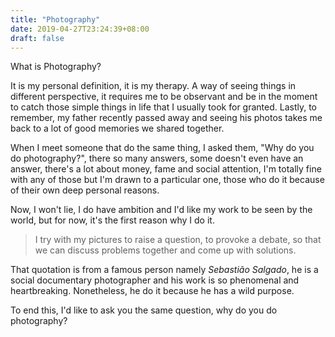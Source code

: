 ```yaml
---
title: "Photography"
date: 2019-04-27T23:24:39+08:00
draft: false
---
```


What is Photography?

It is my personal definition, it is my therapy. A way of seeing things in different perspective, it requires me to be observant and be in the moment to catch those simple things in life that I usually took for granted. Lastly, to remember, my father recently passed away and seeing his photos takes me back to a lot of good memories we shared together.

When I meet someone that do the same thing, I asked them, "Why do you do photography?", there so many answers, some doesn't even have an answer, there's a lot about money, fame and social attention, I'm totally fine with any of those but I'm drawn to a particular one, those who do it because of their own deep personal reasons.

Now, I won't lie, I do have ambition and I'd like my work to be seen by the world, but for now, it's the first reason why I do it.

> I try with my pictures to raise a question, to provoke a debate, so that we can discuss problems together and come up with solutions.

That quotation is from a famous person namely *Sebastião Salgado*, he is a social documentary photographer and his work is so phenomenal and heartbreaking. Nonetheless, he do it because he has a wild purpose.

To end this, I'd like to ask you the same question, why do you do photography?

